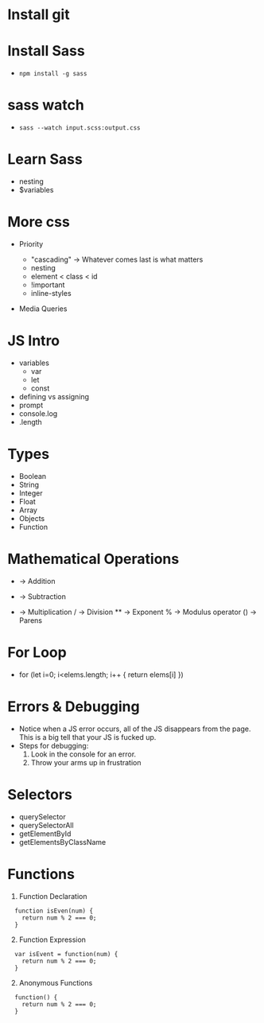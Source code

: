 # Install git

# Install Sass
  - `npm install -g sass`

# sass watch
  - `sass --watch input.scss:output.css`

# Learn Sass
  - nesting
  - $variables

# More css
  - Priority
    - "cascading" -> Whatever comes last is what matters
    - nesting
    - element < class < id
    - !important
    - inline-styles

  - Media Queries


# JS Intro
  - variables
    - var
    - let
    - const
  - defining vs assigning
  - prompt
  - console.log
  - .length

# Types
  - Boolean
  - String
  - Integer
  - Float
  - Array
  - Objects
  - Function

# Mathematical Operations
  +  -> Addition
  -  -> Subtraction
  *  -> Multiplication
  /  -> Division
  ** -> Exponent
  %  -> Modulus operator
  () -> Parens

# For Loop
  - for (let i=0; i<elems.length; i++ {
      return elems[i]
    })

# Errors & Debugging
  - Notice when a JS error occurs, all of the JS disappears from the page. This is a big tell that your JS is fucked up.
  - Steps for debugging:
    1) Look in the console for an error.
    2) Throw your arms up in frustration

# Selectors
  - querySelector
  - querySelectorAll
  - getElementById
  - getElementsByClassName

# Functions
1) Function Declaration
  ```    
    function isEven(num) {  
      return num % 2 === 0;
    }
  ```

2) Function Expression
  ```
    var isEvent = function(num) {
      return num % 2 === 0;
    }
  ```

2) Anonymous Functions
  ```
    function() {
      return num % 2 === 0;
    }
  ```

